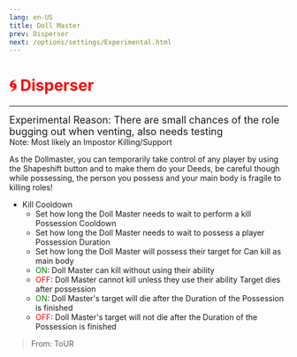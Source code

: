 ```yaml
---
lang: en-US
title: Doll Master
prev: Disperser
next: /options/settings/Experimental.html
---
```


# <font color=red>🌀 <b>Disperser</b></font> <Badge text="Impostor" type="tip" vertical="middle"/>
---
<font size=4em>Experimental Reason: There are small chances of the role bugging out when venting, also needs testing</font><br>
Note: Most likely an Impostor Killing/Support

As the Dollmaster, you can temporarily take control of any player by using the Shapeshift button and to make them do your Deeds, be careful though while possessing, the person you possess and your main body is fragile to killing roles!

* Kill Cooldown
  * Set how long the Doll Master needs to wait to perform a kill
Possession Cooldown
  * Set how long the Doll Master needs to wait to possess a player
Possession Duration
  * Set how long the Doll Master will possess their target for
Can kill as main body
  * <font color=green>ON</font>: Doll Master can kill without using their ability
  * <font color=red>OFF</font>: Doll Master cannot kill unless they use their ability
Target dies after possession
  * <font color=green>ON</font>: Doll Master's target will die after the Duration of the Possession is finished
  * <font color=red>OFF</font>: Doll Master's target will not die after the Duration of the Possession is finished


> From: ToUR